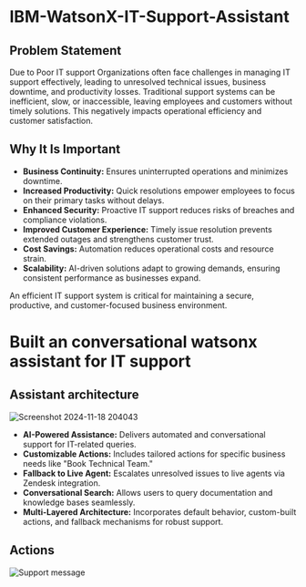 # IBM-WatsonX-IT-Support-Assistant

## Problem Statement

Due to Poor IT support Organizations often face challenges in managing IT support effectively, leading to unresolved technical issues, business downtime, and productivity losses. Traditional support systems can be inefficient, slow, or inaccessible, leaving employees and customers without timely solutions. This negatively impacts operational efficiency and customer satisfaction.

## Why It Is Important  

- **Business Continuity:** Ensures uninterrupted operations and minimizes downtime.  
- **Increased Productivity:** Quick resolutions empower employees to focus on their primary tasks without delays.  
- **Enhanced Security:** Proactive IT support reduces risks of breaches and compliance violations.  
- **Improved Customer Experience:** Timely issue resolution prevents extended outages and strengthens customer trust.  
- **Cost Savings:** Automation reduces operational costs and resource strain.  
- **Scalability:** AI-driven solutions adapt to growing demands, ensuring consistent performance as businesses expand.  

An efficient IT support system is critical for maintaining a secure, productive, and customer-focused business environment.  

# Built an conversational watsonx assistant for IT support

## Assistant architecture
![Screenshot 2024-11-18 204043](https://github.com/user-attachments/assets/97372422-500c-4f24-bbe3-87781346d7d0)

- **AI-Powered Assistance:** Delivers automated and conversational support for IT-related queries.
- **Customizable Actions:** Includes tailored actions for specific business needs like "Book Technical Team."
- **Fallback to Live Agent:** Escalates unresolved issues to live agents via Zendesk integration.
- **Conversational Search:** Allows users to query documentation and knowledge bases seamlessly.
- **Multi-Layered Architecture:** Incorporates default behavior, custom-built actions, and fallback mechanisms for robust support.

## Actions
![Support message](https://github.com/user-attachments/assets/ea680655-c0f3-4207-baf8-3fae5ac992d9)
